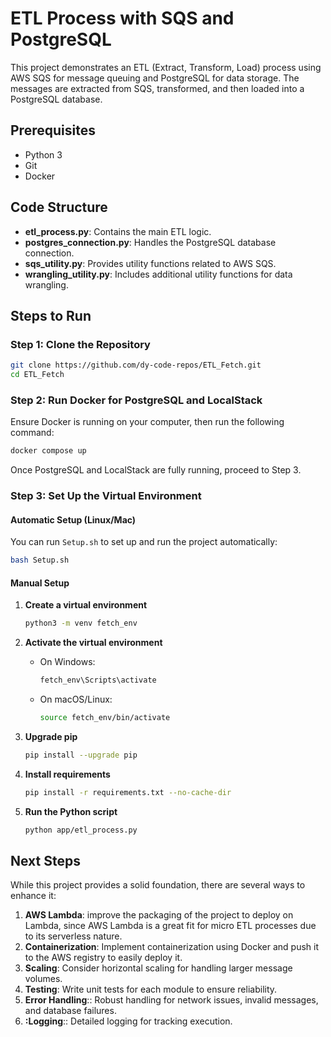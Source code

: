 
# ETL Process with SQS and PostgreSQL

This project demonstrates an ETL (Extract, Transform, Load) process using AWS SQS for message queuing and PostgreSQL for data storage. The messages are extracted from SQS, transformed, and then loaded into a PostgreSQL database.

## Prerequisites
- Python 3
- Git
- Docker

## Code Structure

- **etl_process.py**: Contains the main ETL logic.
- **postgres_connection.py**: Handles the PostgreSQL database connection.
- **sqs_utility.py**: Provides utility functions related to AWS SQS.
- **wrangling_utility.py**: Includes additional utility functions for data wrangling.

## Steps to Run

### Step 1: Clone the Repository

   ```sh
   git clone https://github.com/dy-code-repos/ETL_Fetch.git
   cd ETL_Fetch
   ```

### Step 2: Run Docker for PostgreSQL and LocalStack
Ensure Docker is running on your computer, then run the following command:

   ```sh
   docker compose up
   ```

   Once PostgreSQL and LocalStack are fully running, proceed to Step 3.

### Step 3: Set Up the Virtual Environment

#### Automatic Setup (Linux/Mac)
You can run `Setup.sh` to set up and run the project automatically:

   ```sh
   bash Setup.sh
   ```

#### Manual Setup

1. **Create a virtual environment**

   ```sh
   python3 -m venv fetch_env
   ```

2. **Activate the virtual environment**

   - On Windows:
     ```sh
     fetch_env\Scripts\activate
     ```
   - On macOS/Linux:
     ```sh
     source fetch_env/bin/activate
     ```

3. **Upgrade pip**

   ```sh
   pip install --upgrade pip
   ```

4. **Install requirements**

   ```sh
   pip install -r requirements.txt --no-cache-dir
   ```

5. **Run the Python script**

   ```sh
   python app/etl_process.py
   ```

## Next Steps

While this project provides a solid foundation, there are several ways to enhance it:

1. **AWS Lambda**: improve the packaging of the project to deploy on Lambda, since AWS Lambda is a great fit for micro ETL processes due to its serverless nature.
2. **Containerization**: Implement containerization using Docker and push it to the AWS registry to easily deploy it.
4.  **Scaling**: Consider horizontal scaling for handling larger message volumes.
5.  **Testing**: Write unit tests for each module to ensure reliability.
6.  **Error Handling**:: Robust handling for network issues, invalid messages, and database failures.
7.  **:Logging**:: Detailed logging for tracking execution.
